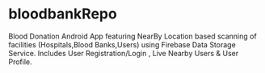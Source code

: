 # bloodbankRepo

Blood Donation Android App featuring NearBy Location based scanning of facilities (Hospitals,Blood Banks,Users) using Firebase Data Storage Service.
Includes User Registration/Login , Live Nearby Users & User Profile.
